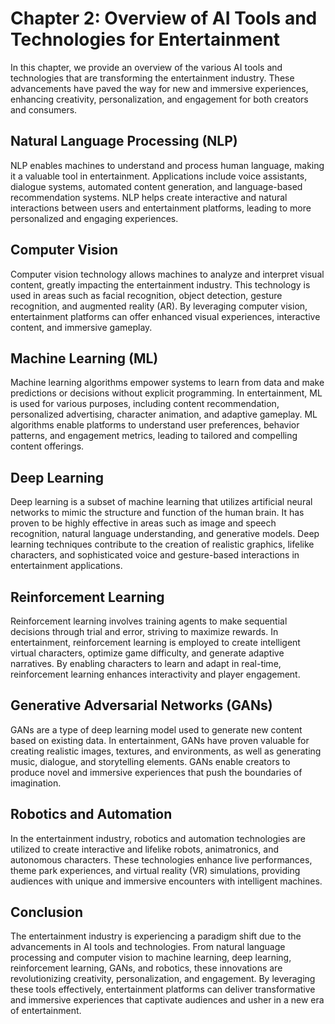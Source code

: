 Chapter 2: Overview of AI Tools and Technologies for Entertainment
==================================================================

In this chapter, we provide an overview of the various AI tools and technologies that are transforming the entertainment industry. These advancements have paved the way for new and immersive experiences, enhancing creativity, personalization, and engagement for both creators and consumers.

Natural Language Processing (NLP)
---------------------------------

NLP enables machines to understand and process human language, making it a valuable tool in entertainment. Applications include voice assistants, dialogue systems, automated content generation, and language-based recommendation systems. NLP helps create interactive and natural interactions between users and entertainment platforms, leading to more personalized and engaging experiences.

Computer Vision
---------------

Computer vision technology allows machines to analyze and interpret visual content, greatly impacting the entertainment industry. This technology is used in areas such as facial recognition, object detection, gesture recognition, and augmented reality (AR). By leveraging computer vision, entertainment platforms can offer enhanced visual experiences, interactive content, and immersive gameplay.

Machine Learning (ML)
---------------------

Machine learning algorithms empower systems to learn from data and make predictions or decisions without explicit programming. In entertainment, ML is used for various purposes, including content recommendation, personalized advertising, character animation, and adaptive gameplay. ML algorithms enable platforms to understand user preferences, behavior patterns, and engagement metrics, leading to tailored and compelling content offerings.

Deep Learning
-------------

Deep learning is a subset of machine learning that utilizes artificial neural networks to mimic the structure and function of the human brain. It has proven to be highly effective in areas such as image and speech recognition, natural language understanding, and generative models. Deep learning techniques contribute to the creation of realistic graphics, lifelike characters, and sophisticated voice and gesture-based interactions in entertainment applications.

Reinforcement Learning
----------------------

Reinforcement learning involves training agents to make sequential decisions through trial and error, striving to maximize rewards. In entertainment, reinforcement learning is employed to create intelligent virtual characters, optimize game difficulty, and generate adaptive narratives. By enabling characters to learn and adapt in real-time, reinforcement learning enhances interactivity and player engagement.

Generative Adversarial Networks (GANs)
--------------------------------------

GANs are a type of deep learning model used to generate new content based on existing data. In entertainment, GANs have proven valuable for creating realistic images, textures, and environments, as well as generating music, dialogue, and storytelling elements. GANs enable creators to produce novel and immersive experiences that push the boundaries of imagination.

Robotics and Automation
-----------------------

In the entertainment industry, robotics and automation technologies are utilized to create interactive and lifelike robots, animatronics, and autonomous characters. These technologies enhance live performances, theme park experiences, and virtual reality (VR) simulations, providing audiences with unique and immersive encounters with intelligent machines.

Conclusion
----------

The entertainment industry is experiencing a paradigm shift due to the advancements in AI tools and technologies. From natural language processing and computer vision to machine learning, deep learning, reinforcement learning, GANs, and robotics, these innovations are revolutionizing creativity, personalization, and engagement. By leveraging these tools effectively, entertainment platforms can deliver transformative and immersive experiences that captivate audiences and usher in a new era of entertainment.
